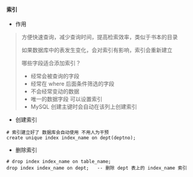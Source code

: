 #### 索引

- 作用

> 方便快速查询，减少查询时间，提高检索效率，类似于书本的目录
>
> 如果数据库中的表发生变化，会对索引有影响，索引会重新建立
>
> 哪些字段适合添加索引？
>
>  - 经常会被查询的字段
>  - 经常在 where 后面条件筛选的字段
>  - 不会经常变动的数据
>  - 唯一的数据字段 可以设置索引
>  - MySQL 创建主键时会自动在该列上创建索引 

- 创建索引

```mysql
# 索引建立好了 数据库会自动使用 不用人为干预
create unique index index_name on dept(deptno);
```



- 删除索引

```mysql
# drop index index_name on table_name;
drop index index_name on dept;   -- 删除 dept 表上的 index_name 索引
```